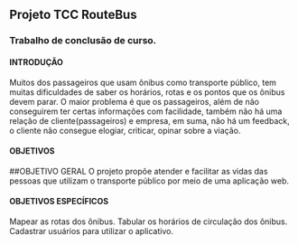 ## Projeto TCC RouteBus 
### Trabalho de conclusão de curso.

#### INTRODUÇÃO
Muitos dos passageiros que usam ônibus como transporte público, tem muitas dificuldades de saber os horários, rotas e os pontos que os ônibus devem parar. O maior problema é que os passageiros, além de não conseguirem ter certas informações com facilidade, também não há uma relação de cliente(passageiros) e empresa, em suma, não há um feedback, o cliente não consegue elogiar, criticar, opinar sobre a viação.

#### OBJETIVOS

##OBJETIVO GERAL
O projeto propõe atender e facilitar as vidas das pessoas que utilizam o transporte público por meio de uma aplicação web.

#### OBJETIVOS ESPECÍFICOS

Mapear as rotas dos ônibus.
Tabular os horários de circulação dos ônibus.
Cadastrar usuários para utilizar o aplicativo.  	
